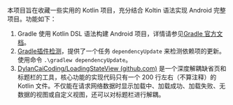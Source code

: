 本项目旨在收藏一些实用的 Kotlin 项目，充分结合 Koltin 语法实现 Android 完整项目。功能如下：

1. Gradle 使用 Kotlin DSL 语法构建 Android 项目，详情请参见[Gradle 官方文档](https://docs.gradle.org/current/userguide/userguide.html)。
2. [Gradle插件检测](https://github.com/ben-manes/gradle-versions-plugin)，提供了一个任务 `dependencyUpdate` 来检测依赖项的更新。使用命令 `.\gradlew dependencyUpdate`。
3. [DylanCaiCoding/LoadingStateView (github.com)](https://github.com/DylanCaiCoding/LoadingStateView/blob/master/README_ZH.md) 是一个深度解耦缺省页和标题栏的工具，核心功能的实现代码只有一个 200 行左右（不算注释）的 Kotlin 文件。不仅能在请求网络数据时显示加载中、加载成功、加载失败、无数据的视图或自定义视图，还可以对标题栏进行解耦。